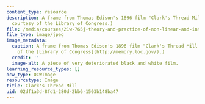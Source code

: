 ```yaml
---
content_type: resource
description: A frame from Thomas Edison's 1896 film "Clark's Thread Mill." (Image
  courtesy of the Library of Congress.)
file: /media/courses/21w-765j-theory-and-practice-of-non-linear-and-interactive-narrative-spring-2003/02df1a3d8fd1280d2bb61503b148ba47_21w-765js03.jpg
file_type: image/jpeg
image_metadata:
  caption: A frame from Thomas Edison's 1896 film "Clark's Thread Mill." (Image courtesy
    of the [Library of Congress](http://memory.loc.gov/).)
  credit: ''
  image-alt: A piece of very deteriorated black and white film.
learning_resource_types: []
ocw_type: OCWImage
resourcetype: Image
title: Clark's Thread Mill
uid: 02df1a3d-8fd1-280d-2bb6-1503b148ba47
---
```

